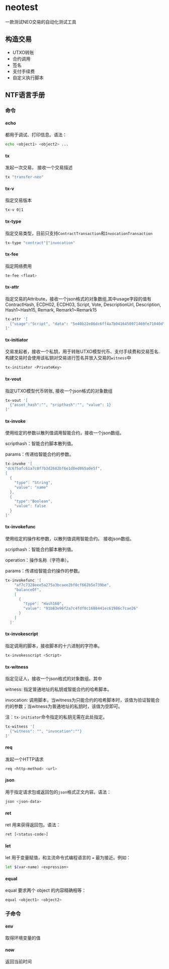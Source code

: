 # neotest

一款测试NEO交易的自动化测试工具



## 构造交易

* UTXO转账
* 合约调用
* 签名
* 支付手续费
* 自定义执行脚本

## NTF语言手册

### 命令

#### echo

都用于调试、打印信息。语法：

```bash
echo <object1> <object2> ...
```

#### tx

发起一次交易， 接收一个交易描述

```bash
tx "transfer-neo"
```

#### tx-v

指定交易版本

```bash
tx-v 0|1
```

#### tx-type

指定交易类型，目前只支持`ContractTransaction`和`InvocationTransaction`

```bash
tx-type "contract"|"invocation"
```

#### tx-fee

指定网络费用

```bash
te-fee <float>
```

#### tx-attr

指定交易的Attribute，接收一个json格式的对象数组,其中usage字段的值有ContractHash, ECDH02, ECDH03, Script, Vote, DescriptionUrl, Description, Hash1~Hash15, Remark, Remark1~Remark15

```bash
tx-attr '[
  {"usage":"Script", "data": "5e40b22e86dc6ff4a7b0416450971469fe71040d"}
]'
```

#### tx-initiator

交易发起者，接收一个私钥，用于转账UTXO模型代币、支付手续费和交易签名. 构建交易时会使用该私钥对交易进行签名并放入交易的`witness`中

```bash
tx-initiator <PrivateKey>
```

#### tx-vout

指定UTXO模型代币转账, 接收一个json格式的对象数组

```bash
tx-vout '[
  {"asset_hash":"", "sripthash":"", "value": 1}
]'
```

#### tx-invoke

使用给定的参数以散列值调用智能合约，接收一个json数组。

scripthash：智能合约脚本散列值。

params：传递给智能合约的参数。

```bash
tx-invoke '[
"dc675afc61a7c0f7b3d2682bf6e1d8ed865a0e5f",
[
  {
    "type": "String",
    "value": "name"
  },
  {
    "type":"Boolean",
    "value": false
  }
]'
```

#### tx-invokefunc

使用给定的操作和参数，以散列值调用智能合约。 接收json数组。

scripthash：智能合约脚本散列值。

operation：操作名称（字符串）。

params：传递给智能合约操作的参数。

```bash
tx-invokefunc '[
    "af7c7328eee5a275a3bcaee2bf0cf662b5e739be",
    "balanceOf",
    [
      {
        "type": "Hash160",
        "value": "91b83e96f2a7c4fdf0c1688441ec61986c7cae26"
      }
    ]
  ]'
```

#### tx-invokescript

指定调用的脚本，接收脚本的十六进制的字符串。

```bash
tx-invokesscript <Script>
```

#### tx-witness

指定见证人，接收一个json格式的对象数组。其中

witness: 指定普通地址的私钥或智能合约的哈希脚本。

invocation: 调用脚本，当witness为只能合约的哈希脚本时，该值为验证智能合约的参数；当witness为普通地址的私钥时，该值为空即可。

注：`tx-initiator`命令指定的私钥无需在此处指定。

```bash
tx-witness '[
  {"witness": "", "invocation":""}
]'
```

#### req

发起一个HTTP请求

```bash
req <http-method> <url>
```

#### json

 用于指定请求包或返回包的`json`格式正文内容。语法：

```bash
json <json-data>
```

#### ret

ret 用来获得返回包。语法：

```bash
ret [<status-code>]
```

#### let

let 用于变量赋值，和主流命令式编程语言的 `=` 最为接近。例如：

```bash
let $(var-name) <expression>
```

#### equal

equal 要求两个 object 的内容精确相等：

```bash
equal <object1> <object2>
```

### 子命令

#### env

取得环境变量的值

#### now

返回当前时间

